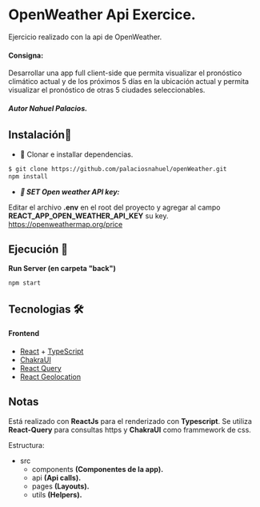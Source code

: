 # OpenWeather Api Exercice.
Ejercicio realizado con la api de OpenWeather.

#### Consigna:
Desarrollar una app full client-side que permita visualizar el pronóstico climático actual y de los
próximos 5 días en la ubicación actual y permita visualizar el pronóstico de otras 5 ciudades
seleccionables.

###### _**Autor Nahuel Palacios.**_

## Instalación🔧

* 📁 Clonar e installar dependencias.

```bash
$ git clone https://github.com/palaciosnahuel/openWeather.git
npm install 
```

* _**🔑 SET Open weather API key:**_

Editar el archivo **.env** en el root del proyecto y agregar al campo **REACT_APP_OPEN_WEATHER_API_KEY** su key. 
https://openweathermap.org/price


## Ejecución 🚀

**Run Server (en carpeta "back")**

```cmd
npm start
```

## Tecnologias 🛠️

#### Frontend
* [React](https://es.reactjs.org/) + [TypeScript](https://www.typescriptlang.org/)
* [ChakraUI](https://chakra-ui.com/)
* [React Query](https://react-query.tanstack.com/)
* [React Geolocation](https://www.npmjs.com/package/react-hook-geolocation)


## Notas

Está realizado con **ReactJs** para el renderizado con **Typescript**.
Se utiliza **React-Query** para consultas https y **ChakraUI** como frammework de css.

Estructura:
* src
  * components **(Componentes de la app).**
  * api **(Api calls).**
  * pages **(Layouts).**
  * utils **(Helpers).**

